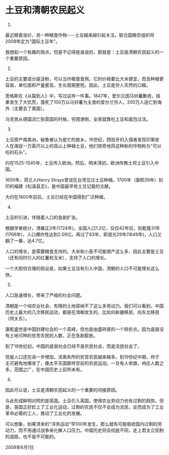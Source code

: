 # 土豆和清朝农民起义

1.

最近粮食涨价，另一种粮食作物----土豆越来越引起关注。联合国粮农组织将2008年定为"国际土豆年"。

我想起一个有趣的观点，但是不记得是谁说的，那就是：土豆是清朝农民起义的一个重要原因。

2.

土豆的主要成分是淀粉，可以当作粮食食用。它的价格要比大米便宜，而且种植更容易，单位面积产量更高，生长周期更短。因此，土豆是穷人天然的口粮。

恩格斯在《从猿到人》中，写过这样一件事。1847年，爱尔兰因马铃薯歉收，结果发生了大饥荒，饿死了100万以马铃薯为主食的爱尔兰穷人，200万人逃亡到海外（主要去了美国）。

马克思从德国流亡到英国的时候，穷困潦倒，全家就靠吃土豆和面包过活。

3.

土豆原产南美洲，秘鲁被认为是它的故乡。16世纪，西班牙的入侵者发现印第安人在海拔一万英尺以上的高山上种植土豆，他们惊奇地将这种新的作物称为"可以吃的石头"。

约在1525-1545年，土豆传入欧洲。然后，明末清初，欧洲传教士将土豆引入中国。

1650年，荷兰人Henry Strays曾说在台湾见过土豆种植。1700年（康熙39年）刻印的福建《松溪县志》，是中国最早有土豆记载的文献。

大约在1800年前后，土豆已经在中国得到广泛种植。

4.

土豆的引进，伴随着人口的急剧扩张。

根据学者统计，清雍正2年(1724年)，全国人口1.2亿，仅仅42年后，到乾隆31年(1766年)，人口爆炸性达到2.09亿。再过了83年，即道光29年(1849年)，人口又翻了一番，达4.7亿。

人口的增长，是需要粮食支持的。大米和小麦不可能增产这么多，因此主要是土豆（还有同时引入的红薯和玉米），支持了人口的增长。

一个大胆但合理的假设是，如果土豆没有引入中国，清朝的人口不可能增长这么快。

5.

人口急速增长，带来了严峻的社会问题。

清朝是一个纯农业社会，有限的土地容纳不了这么多劳动力。我们可以看到，中国历史上最大的几次移民运动，都是在清朝发生的，比如向新疆移民、向东北移民（闯关东）。

康乾盛世是中国封建社会的一个高峰，但也是由盛转衰的一个转折点。因为底层没有土地可种的贫苦农民的人数，正在急剧膨胀。

到了19世纪初，中国的底层社会已经不是农民社会，而是流民社会了。

但是人口还在进一步增加，流离失所的贫苦农民越来越多。到19世纪中期，终于无可避免地爆发了，像太平天国那样空前的农民运动。一旦有人举旗，响应人数之多，范围之广，在中国历史上前所未有。

6.

因此可以说，土豆是清朝农民起义的一个重要的间接原因。

与此形成鲜明对照的是英国。土豆引入英国，使得农业劳动力也有过剩的趋势。但是，英国正好赶上了工业化运动，过剩的农民不仅不会成为流民，反而成为了工业革命必需的工人，推动了工业化的发展。

可以想象，如果清末的"洋务运动"早100年发生，那么就有可能吸收国内过剩的劳动力，而不用通过战争来化解人口压力。中国历史将会彻底不同，走上君主立宪制的道路，也不是不可能的。

2008年6月1日
